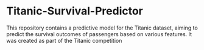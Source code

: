 # Titanic-Survival-Predictor
This repository contains a predictive model for the Titanic dataset, aiming to predict the survival outcomes of passengers based on various features. It was created as part of the Titanic competition
